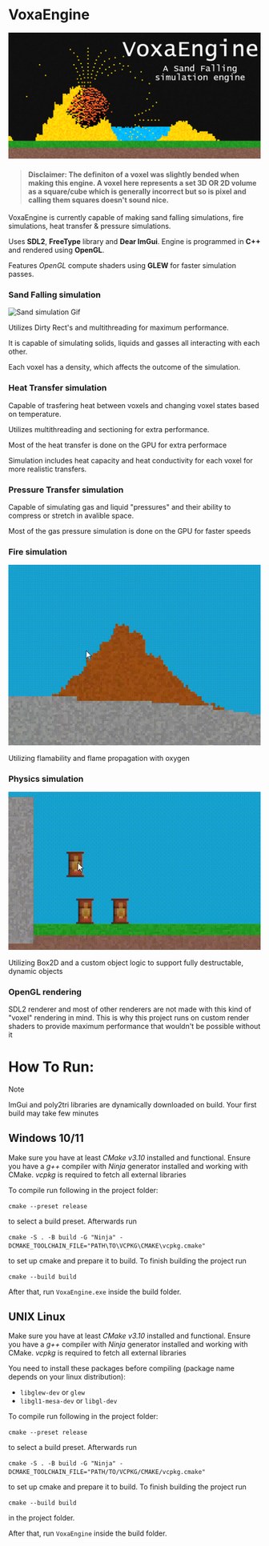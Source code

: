# **VoxaEngine**

![Game Image](/Promotional-stuff/banner.png)

> #### **Disclaimer**: The definiton of a voxel was slightly bended when making this engine. A voxel here represents a set 3D **OR 2D** volume as a square/cube which is generally incorrect but so is pixel and calling them squares doesn't sound nice. 

VoxaEngine is currently capable of making sand falling simulations, fire simulations, heat transfer & pressure simulations.

Uses **SDL2**, **FreeType** library and **Dear ImGui**. Engine is programmed in **C++** and rendered using **OpenGL**.

Features *OpenGL* compute shaders using **GLEW** for faster simulation passes.

### Sand Falling simulation

![Sand simulation Gif](/Promotional-stuff/sand-simulation.gif)

Utilizes Dirty Rect's and multithreading for maximum performance.

It is capable of simulating solids, liquids and gasses all interacting with each other.

Each voxel has a density, which affects the outcome of the simulation.

### Heat Transfer simulation

Capable of trasfering heat between voxels and changing voxel states based on temperature.

Utilizes multithreading and sectioning for extra performance.

Most of the heat transfer is done on the GPU for extra performace

Simulation includes heat capacity and heat conductivity for each voxel for more realistic transfers.

### Pressure Transfer simulation

Capable of simulating gas and liquid "pressures" and their ability to compress or stretch in avalible space.

Most of the gas pressure simulation is done on the GPU for faster speeds

### Fire simulation

![Fire GIF](/Promotional-stuff/fire.gif)

Utilizing flamability and flame propagation with oxygen

### Physics simulation

![Simulation GIF](/Promotional-stuff/physics-simulation.gif)

Utilizing Box2D and a custom object logic to support fully destructable, dynamic objects

### OpenGL rendering

SDL2 renderer and most of other renderers are not made with this kind of "voxel" rendering in mind. This is why this project runs on custom render shaders to provide maximum performance that wouldn't be possible without it

# How To Run:

> [!NOTE]  
> ImGui and poly2tri libraries are dynamically downloaded on build. Your first build may take few minutes

## Windows 10/11

Make sure you have at least *CMake v3.10* installed and functional. Ensure you have a *g++* compiler with *Ninja* generator installed and working with CMake. *vcpkg* is required to fetch all external libraries

To compile run following in the project folder:

`cmake --preset release` 

to select a build preset. Afterwards run

`cmake -S . -B build -G "Ninja" -DCMAKE_TOOLCHAIN_FILE="PATH\TO\VCPKG\CMAKE\vcpkg.cmake"`

to set up cmake and prepare it to build. To finish building the project run

`cmake --build build` 

After that, run `VoxaEngine.exe` inside the build folder.

## UNIX Linux

Make sure you have at least *CMake v3.10* installed and functional. Ensure you have a *g++* compiler with *Ninja* generator installed and working with CMake. *vcpkg* is required to fetch all external libraries

You need to install these packages before compiling (package name depends on your linux distribution):
- `libglew-dev` or `glew`
- `libgl1-mesa-dev` or `libgl-dev`

To compile run following in the project folder:

`cmake --preset release` 

to select a build preset. Afterwards run

`cmake -S . -B build -G "Ninja" -DCMAKE_TOOLCHAIN_FILE="PATH/TO/VCPKG/CMAKE/vcpkg.cmake"`

to set up cmake and prepare it to build. To finish building the project run

`cmake --build build` 

in the project folder.

After that, run `VoxaEngine` inside the build folder.